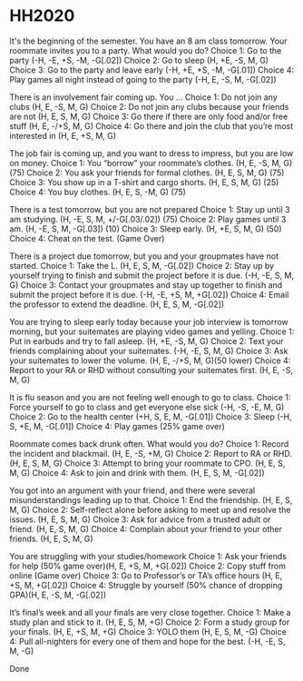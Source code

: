 # HH2020
It's the beginning of the semester. You have an 8 am class tomorrow. Your roommate invites you to a party. What would you do?
Choice 1: Go to the party (-H, -E, +S, -M, -G[.02])
Choice 2: Go to sleep (H, +E, -S, M, G)
Choice 3: Go to the party and leave early (-H, +E, +S, -M, -G[.01])
Choice 4: Play games all night instead of going to the party (-H, E, -S, M, -G[.02])

There is an involvement fair coming up. You ...
Choice 1: Do not join any clubs (H, E, -S, M, G)
Choice 2: Do not join any clubs because your friends are not (H, E, S, M, G)
Choice 3: Go there if there are only food and/or free stuff (H, E, -/+S, M, G)
Choice 4: Go there and join the club that you’re most interested in (H, E, +S, M, G)

The job fair is coming up, and you want to dress to impress, but you are low on money.
Choice 1: You “borrow” your roommate’s clothes. (H, E, -S, M, G) (75)
Choice 2: You ask your friends for formal clothes. (H, E, S, M, G) (75)
Choice 3: You show up in a T-shirt and cargo shorts. (H, E, S, M, G) (25)
Choice 4: You buy clothes. (H, E, S, -M, G) (75)

There is a test tomorrow, but you are not prepared
Choice 1: Stay up until 3 am studying. (H, -E, S, M, +/-G[.03/.02]) (75) 
Choice 2: Play games until 3 am. (H, -E, S, M, -G[.03]) (10)
Choice 3: Sleep early. (H, +E, S, M, G) (50)
Choice 4: Cheat on the test. (Game Over)

There is a project due tomorrow, but you and your groupmates have not started.
Choice 1: Take the L. (H, E, S, M, -G[.02])
Choice 2: Stay up by yourself trying to finish and submit the project before it is due. (-H, -E, S, M, G)
Choice 3: Contact your groupmates and stay up together to finish and submit the project before it is due. (-H, -E, +S, M, +G[.02])
Choice 4: Email the professor to extend the deadline. (H, E, S, M, -G[.02])

You are trying to sleep early today because your job interview is tomorrow morning, but your suitemates are playing video games and yelling.
Choice 1: Put in earbuds and try to fall asleep. (H, +E, -S, M, G)
Choice 2: Text your friends complaining about your suitemates. (-H, -E, S, M, G)
Choice 3: Ask your suitemates to lower the volume. (H, E, -/+S, M, G)(50 lower)
Choice 4: Report to your RA or RHD without consulting your suitemates first. (H, E, -S, M, G)

It is flu season and you are not feeling well enough to go to class.
Choice 1: Force yourself to go to class and get everyone else sick (-H, -S, -E, M, G)
Choice 2: Go to the health center (+H, S, E, M, -G[.01])
Choice 3: Sleep (-H, S, +E, M, -G[.01])
Choice 4: Play games (25% game over)

Roommate comes back drunk often. What would you do?
Choice 1: Record the incident and blackmail. (H, E, -S, +M, G)
Choice 2: Report to RA or RHD. (H, E, S, M, G)
Choice 3: Attempt to bring your roommate to CPO. (H, E, S, M, G)
Choice 4: Ask to join and drink with them. (H, E, S, M, -G[.02])

You got into an argument with your friend, and there were several misunderstandings leading up to that.
Choice 1: End the friendship. (H, E, S, M, G)
Choice 2: Self-reflect alone before asking to meet up and resolve the issues. (H, E, S, M, G)
Choice 3: Ask for advice from a trusted adult or friend. (H, E, S, M, G)
Choice 4: Complain about your friend to your other friends. (H, E, S, M, G)

You are struggling with your studies/homework
Choice 1: Ask your friends for help (50% game over)(H, E, +S, M, +G[.02])
Choice 2: Copy stuff from online  (Game over)
Choice 3: Go to Professor’s or TA’s office hours (H, E, +S, M, +G[.02])
Choice 4: Struggle by yourself (50% chance of dropping GPA)(H, E, -S, M, -G[.02])

It’s final’s week and all your finals are very close together. 
Choice 1: Make a study plan and stick to it. (H, E, S, M, +G)
Choice 2: Form a study group for your finals. (H, E, +S, M, +G)
Choice 3: YOLO them (H, E, S, M, -G)
Choice 4: Pull all-nighters for every one of them and hope for the best. (-H, -E, S, M, -G)

Done
